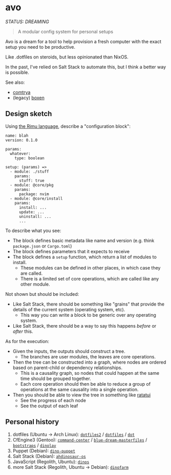 # avo

_STATUS: DREAMING_

> A modular config system for personal setups

Avo is a dream for a tool to help provision a fresh computer with the exact setup you need to be productive.

Like .dotfiles on steroids, but less opinionated than NixOS.

In the past, I've relied on Salt Stack to automate this, but I think a better way is possible.

See also:

- [comtrya](https://github.com/comtrya/comtrya)
- (legacy) [boxen](https://github.com/boxen/boxen)

## Design sketch

Using [the Rimu language](https://rimu.dev), describe a "configuration block":

```
name: blah
version: 0.1.0

params:
  whatever:
    type: boolean

setup: (params) =>
  - module: ./stuff
    params:
      stuff: true
  - module: @core/pkg
    params:
      package: nvim
  - module: @core/install
    params:
      install: ...
      update: ...
      uninstall: ...
      ...
```

To describe what you see:

- The block defines basic metadata like name and version (e.g. think `package.json` or `Cargo.toml`)
- The block defines parameters that it expects to receive
- The block defines a `setup` function, which return a list of modules to install.
  - These modules can be defined in other places, in which case they are called.
  - There is a limited set of core operations, which are called like any other module.

Not shown but should be included:

- Like Salt Stack, there should be something like "grains" that provide the details of the current system (operating system, etc).
  - This way you can write a block to be generic over any operating system.
- Like Salt Stack, there should be a way to say this happens _before_ or _after_ this.

As for the execution:

- Given the inputs, the outputs should construct a tree.
  - The branches are user modules, the leaves are core operations.
- Then the tree can be constructed into a graph, where nodes are ordered based on parent-child or dependency relationships.
  - This is a causality graph, so nodes that could happen at the same time should be grouped together.
  - Each core operation should then be able to reduce a group of operations at the same causality into a single operation.
- Then you should be able to view the tree in something like [ratatui](https://ratatui.rs/)
  - See the progress of each node
  - See the output of each leaf

## Personal history

1. dotfiles (Ubuntu -> Arch Linux): [`dotfiles2`](https://github.com/ahdinosaur/dotfiles2) / [`dotfiles`](https://github.com/ahdinosaur/dotfiles) / [`dot`](https://github.com/ahdinosaur/dot)
1. CfEngine3 (Gentoo): [`command-center`](https://github.com/ahdinosaur/command-center) / [`blue-dream-masterfiles`](https://github.com/ahdinosaur/blue-dream-masterfiles) / [`bootstraps`](https://github.com/ahdinosaur/bootstraps) / [`dinolay`](https://github.com/ahdinosaur/dinolay)
1. Puppet (Debian): [`dino-puppet`](https://github.com/ahdinosaur/dino-puppet)
1. Salt Stack (Debian): [`ahdinosaur-os`](https://github.com/ahdinosaur-os/config)
1. JavaScript (Regolith, Ubuntu): [`dinos`](https://github.com/ahdinosaur/dinos)
1. more Salt Stack (Regolith, Ubuntu -> Debian): [`dinofarm`](https://github.com/ahdinosaur/dinofarm)
